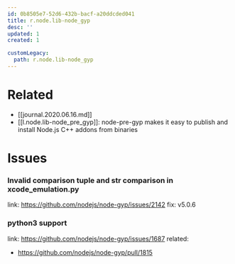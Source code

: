 ```yaml
---
id: 0b8505e7-52d6-432b-bacf-a20ddcded041
title: r.node.lib-node_gyp
desc: ''
updated: 1
created: 1

customLegacy:
  path: r.node.lib-node_gyp
---
```


# Related
- [[journal.2020.06.16.md]]
- [[l.node.lib-node_pre_gyp]]: node-pre-gyp makes it easy to publish and install Node.js C++ addons from binaries


# Issues

### Invalid comparison tuple and str comparison in xcode_emulation.py
link: https://github.com/nodejs/node-gyp/issues/2142
fix: v5.0.6

### python3 support
link: https://github.com/nodejs/node-gyp/issues/1687
related:
- https://github.com/nodejs/node-gyp/pull/1815

